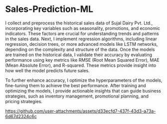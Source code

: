 # Sales-Prediction-ML

 I collect and preprocess the historical sales data of Sujal Dairy Pvt. Ltd., incorporating key variables such as seasonality, promotions, and economic indicators. These factors are crucial for understanding trends and patterns in the sales data. Next, I implement regression algorithms, including linear regression, decision trees, or more advanced models like LSTM networks, depending on the complexity and structure of the data.
Once the models are trained on the historical data, I validate their accuracy by evaluating performance using key metrics like RMSE (Root Mean Squared Error), MAE (Mean Absolute Error), and R-squared. These metrics provide insight into how well the model predicts future sales.

To further enhance accuracy, I optimize the hyperparameters of the models, fine-tuning them to achieve the best performance. After training and optimizing the models, I provide actionable insights that can guide business strategies, such as inventory management, promotional planning, and pricing strategies.  

https://github.com/user-attachments/assets/d33ecfd7-437f-43d3-a73a-6d67d2324c6c

